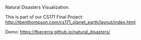 Natural Disasters Visualization.

This is part of our CS171 Final Project: 
http://tbenthompson.com/cs171_planet_earth/layout/index.html

Demo:
https://fbecerra.github.io/natural_disasters/
